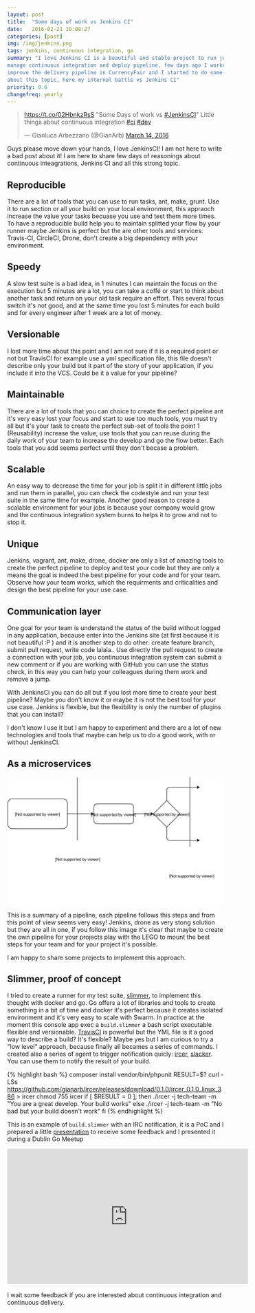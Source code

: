 ```yaml
---
layout: post
title:  "Some days of work vs Jenkins CI"
date:   2016-02-21 10:08:27
categories: [post]
img: /img/jenkins.png
tags: jenkins, continuous integration, go
summary: "I love Jenkins CI is a beautiful and stable project to run job and
manage continuous integration and deploy pipeline, few days ago I worked to
improve the delivery pipeline in CurrencyFair and I started to do some thought
about this topic, here my internal battle vs Jenkins CI"
priority: 0.6
changefreq: yearly
---
```

<blockquote class="twitter-tweet tw-align-center" data-lang="en"><p lang="en" dir="ltr"><a href="https://t.co/02HbnkzRsS">https://t.co/02HbnkzRsS</a> &quot;Some Days of work vs <a href="https://twitter.com/hashtag/JenkinsCI?src=hash">#JenkinsCI</a>&quot; Little things about continuous integration <a href="https://twitter.com/hashtag/ci?src=hash">#ci</a> <a href="https://twitter.com/hashtag/dev?src=hash">#dev</a></p>&mdash; Gianluca Arbezzano (@GianArb) <a href="https://twitter.com/GianArb/status/709466156453732352">March 14, 2016</a></blockquote>
<script async src="//platform.twitter.com/widgets.js" charset="utf-8"></script>

Guys please move down your hands, I love JenkinsCI! I am not here to write a
bad post about it!
I am here to share few days of reasonings about continuous
inteagrations, Jenkins CI and all this strong topic.

## Reproducible
There are a lot of tools that you can use to run tasks,
ant, make, grunt. Use it to run section or all your build on your local
environment, this appraoch increase the value your tasks becuase you use and
test them more times.
To have a reproducible build help you to maintain splitted your flow by your
runner maybe Jenkins is perfect but the are other tools and services:
Travis-CI, CircleCI, Drone, don't create a big dependency with your environment.

## Speedy
A slow test suite is a bad idea, in 1 minutes I can maintain the
focus on the execution but 5 minutes are a lot, you can take a coffé or
start to think about another task and return on your old task require an
effort. This several focus switch it's not good, and at the same time you
lost 5 minutes for each build and for every engineer after 1 week are a lot
of money.

## Versionable
I lost more time about this point and I am not sure if it is a required point
or not but TravisCI for example use a yml specification file, this file doesn't
describe only your build but it part of the story of your application, if you
include it into the VCS. Could be it a value for your pipeline?

## Maintainable
There are a lot of tools that you can choice to create the perfect pipeline ant
it's very easy lost your focus and start to use too much tools, you must try
all but it's your task to create the perfect sub-set of tools the point 1
(Reusability) increase the value, use tools that you can reuse during the daily
work of your team to increase the develop and go the flow better.
Each tools that you add seems perfect until they don't becase a problem.

## Scalable
An easy way to decrease the time for your job is split it in different little
jobs and run them in parallel, you can check the codestyle and run your test
suite in the same time for example.
Another good reason to create a scalable environment for your jobs is because
your company would grow and the continuous integration system burns to helps it
to grow and not to stop it.

## Unique
Jenkins, vagrant, ant, make, drone, docker are only a list of amazing tools to
create the perfect pipeline to deploy and test your code but they are only a
means the goal is indeed the best pipeline for your code and for your team.
Observe how your team works, which the requirments and criticalities and design
the best pipeline for your use case.

## Communication layer
One goal for your team is understand the status of the build without logged in
any application, because enter into the Jenkins site (at first because it is
not beautiful :P ) and it is another step to do other: create feature branch,
submit pull request, write code lalala..
Use directly the pull request to create a connection with your job, you
continuous integration system can submit a new comment or if you are working
with GitHub you can use the status check, in this way you can help your
colleagues during them work and remove a jump.

With JenkinsCi you can do all but if you lost more time to create your best
pipeline? Maybe you don't know it or maybe it is not the best tool for your use
case. Jenkins is flexible, but the flexibility is only the number of plugins
that you can install?

I don't know I use it but I am happy to experiment and there are a lot of new
technologies and tools that maybe can help us to do a good work, with or
without JenkinsCI.

## As a microservices

![Continuous Integration and Deploy pipeline](/img/pipeline.svg)

This is a summary of a pipeline, each pipeline follows this steps and from this
point of view seems very easy!
Jenkins, drone as very stong solution but they are all in one, if you follow
this image it's clear that maybe to create the own pipeline for your projects
play with the LEGO to mount the best steps for your team and for your project
it's possible.

I am happy to share some projects to implement this approach.

## Slimmer, proof of concept
I tried to create a runner for my test suite, [slimmer](https://github.com/gianarb/slimmer),
to implement this thought with docker and go.
Go offers a lot of libraries and tools to create something in a bit of time and
docker it's perfect because it creates isolated environment and it's very easy
to scale with Swarm.
In practice at the moment this console app exec a `build.slimmer` a bash script
executable flexible and versionable.
[TravisCI](https://travis-ci.org) is powerful but the YML file is it a good way
to describe a build? It's flexible? Maybe yes but I am curious to try a "low
level" approach, because finally all becames a series of commands.
I created also a series of agent to trigger notification quicly:
[ircer](https://github.com/gianarb/ircer),
[slacker](https://github.com/gianarb/slacker).  You can use them to notify the
result of your build.

{% highlight bash %}
composer install
vendor/bin/phpunit
RESULT=$?
curl -LSs https://github.com/gianarb/ircer/releases/download/0.1.0/ircer_0.1.0_linux_386 > ircer
chmod 755 ircer
if [ $RESULT = 0 ]; then
    ./ircer -j tech-team -m "You are a great develop. Your build works"
else
    ./ircer -j tech-team -m "No bad but your build doesn't work"
fi
{% endhighlight %}

This is an example of `build.slimmer` with an IRC notification, it is a PoC and
I prepared a little [presentation](http://gianarb.it/slimmer-poc-slide/#/) to
receive some feedback and I presented it during a Dublin Go Meetup

<div class="row">
    <div class="col-md-12 text-center">
        <iframe width="560" height="315" src="https://www.youtube.com/embed/CWCHT3GClMM" frameborder="0" allowfullscreen></iframe>
    </div>
</div>

I wait some feedback if you are interested about continuous integration and
continuous delivery.
